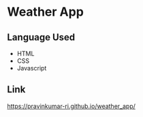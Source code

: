 # Weather App

## Language Used

- HTML
- CSS
- Javascript

## Link

https://pravinkumar-ri.github.io/weather_app/
